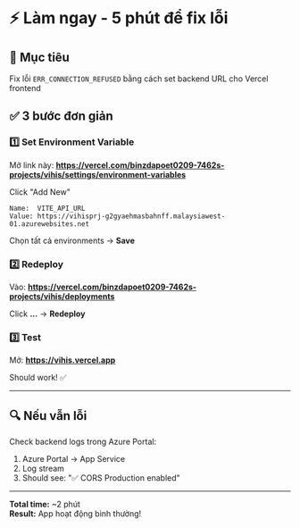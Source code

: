# ⚡ Làm ngay - 5 phút để fix lỗi

## 🎯 Mục tiêu
Fix lỗi `ERR_CONNECTION_REFUSED` bằng cách set backend URL cho Vercel frontend

## ✅ 3 bước đơn giản

### 1️⃣ Set Environment Variable

Mở link này:
**https://vercel.com/binzdapoet0209-7462s-projects/vihis/settings/environment-variables**

Click "Add New"

```
Name:  VITE_API_URL
Value: https://vihisprj-g2gyaehmasbahnff.malaysiawest-01.azurewebsites.net
```

Chọn tất cả environments → **Save**

### 2️⃣ Redeploy

Vào: **https://vercel.com/binzdapoet0209-7462s-projects/vihis/deployments**

Click **...** → **Redeploy**

### 3️⃣ Test

Mở: **https://vihis.vercel.app**

Should work! ✅

---

## 🔍 Nếu vẫn lỗi

Check backend logs trong Azure Portal:
1. Azure Portal → App Service
2. Log stream
3. Should see: "✅ CORS Production enabled"

---

**Total time:** ~2 phút  
**Result:** App hoạt động bình thường!

